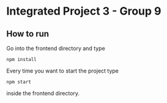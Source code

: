 # Integrated Project 3 - Group 9
## How to run
Go into the frontend directory and type
```
npm install
```
Every time you want to start the project type
```
npm start
```
inside the frontend directory.
